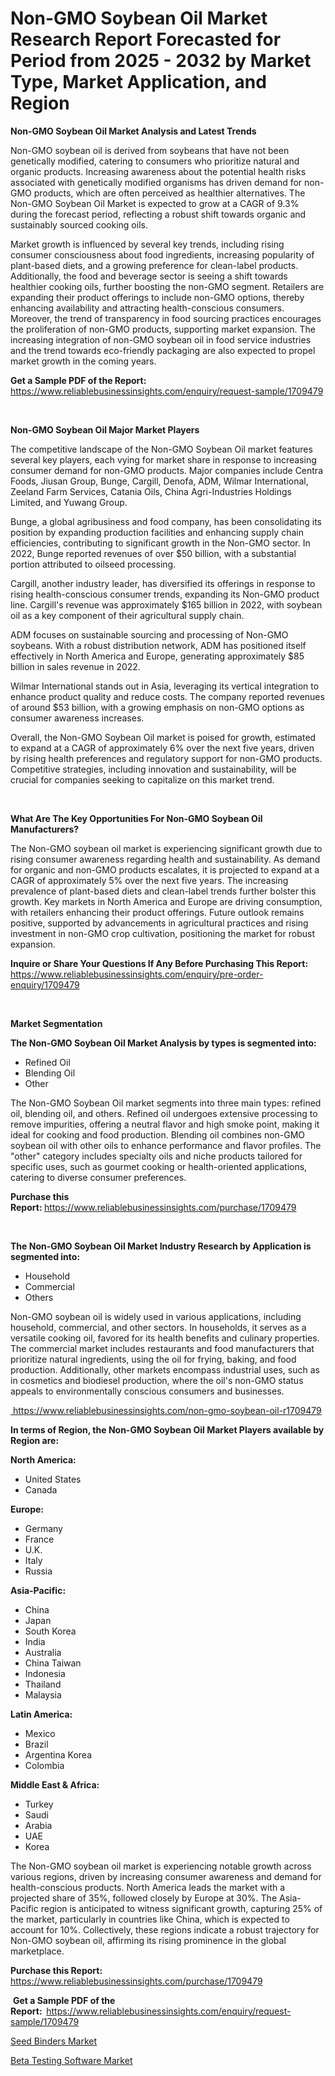 <p><h1>Non-GMO Soybean Oil Market Research Report Forecasted for Period from 2025 -  2032 by Market Type, Market Application, and Region</h1></p><p><strong>Non-GMO Soybean Oil Market Analysis and Latest Trends</strong></p>
<p><p>Non-GMO soybean oil is derived from soybeans that have not been genetically modified, catering to consumers who prioritize natural and organic products. Increasing awareness about the potential health risks associated with genetically modified organisms has driven demand for non-GMO products, which are often perceived as healthier alternatives. The Non-GMO Soybean Oil Market is expected to grow at a CAGR of 9.3% during the forecast period, reflecting a robust shift towards organic and sustainably sourced cooking oils.</p><p>Market growth is influenced by several key trends, including rising consumer consciousness about food ingredients, increasing popularity of plant-based diets, and a growing preference for clean-label products. Additionally, the food and beverage sector is seeing a shift towards healthier cooking oils, further boosting the non-GMO segment. Retailers are expanding their product offerings to include non-GMO options, thereby enhancing availability and attracting health-conscious consumers. Moreover, the trend of transparency in food sourcing practices encourages the proliferation of non-GMO products, supporting market expansion. The increasing integration of non-GMO soybean oil in food service industries and the trend towards eco-friendly packaging are also expected to propel market growth in the coming years.</p></p>
<p><strong>Get a Sample PDF of the Report:&nbsp;</strong> <a href="https://www.reliablebusinessinsights.com/enquiry/request-sample/1709479?utm_campaign=1091&utm_medium=2&utm_source=Github&utm_content=ia&utm_term=10012025&utm_id=non-gmo-soybean-oil">https://www.reliablebusinessinsights.com/enquiry/request-sample/1709479</a></p>
<p>&nbsp;</p>
<p><strong>Non-GMO Soybean Oil Major Market Players</strong></p>
<p><p>The competitive landscape of the Non-GMO Soybean Oil market features several key players, each vying for market share in response to increasing consumer demand for non-GMO products. Major companies include Centra Foods, Jiusan Group, Bunge, Cargill, Denofa, ADM, Wilmar International, Zeeland Farm Services, Catania Oils, China Agri-Industries Holdings Limited, and Yuwang Group.</p><p>Bunge, a global agribusiness and food company, has been consolidating its position by expanding production facilities and enhancing supply chain efficiencies, contributing to significant growth in the Non-GMO sector. In 2022, Bunge reported revenues of over $50 billion, with a substantial portion attributed to oilseed processing.</p><p>Cargill, another industry leader, has diversified its offerings in response to rising health-conscious consumer trends, expanding its Non-GMO product line. Cargill's revenue was approximately $165 billion in 2022, with soybean oil as a key component of their agricultural supply chain.</p><p>ADM focuses on sustainable sourcing and processing of Non-GMO soybeans. With a robust distribution network, ADM has positioned itself effectively in North America and Europe, generating approximately $85 billion in sales revenue in 2022.</p><p>Wilmar International stands out in Asia, leveraging its vertical integration to enhance product quality and reduce costs. The company reported revenues of around $53 billion, with a growing emphasis on non-GMO options as consumer awareness increases.</p><p>Overall, the Non-GMO Soybean Oil market is poised for growth, estimated to expand at a CAGR of approximately 6% over the next five years, driven by rising health preferences and regulatory support for non-GMO products. Competitive strategies, including innovation and sustainability, will be crucial for companies seeking to capitalize on this market trend.</p></p>
<p>&nbsp;</p>
<p><strong>What Are The Key Opportunities For Non-GMO Soybean Oil Manufacturers?</strong></p>
<p><p>The Non-GMO soybean oil market is experiencing significant growth due to rising consumer awareness regarding health and sustainability. As demand for organic and non-GMO products escalates, it is projected to expand at a CAGR of approximately 5% over the next five years. The increasing prevalence of plant-based diets and clean-label trends further bolster this growth. Key markets in North America and Europe are driving consumption, with retailers enhancing their product offerings. Future outlook remains positive, supported by advancements in agricultural practices and rising investment in non-GMO crop cultivation, positioning the market for robust expansion.</p></p>
<p><strong>Inquire or Share Your Questions If Any Before Purchasing This Report:</strong> <a href="https://www.reliablebusinessinsights.com/enquiry/pre-order-enquiry/1709479?utm_campaign=1091&utm_medium=2&utm_source=Github&utm_content=ia&utm_term=10012025&utm_id=non-gmo-soybean-oil">https://www.reliablebusinessinsights.com/enquiry/pre-order-enquiry/1709479</a></p>
<p>&nbsp;</p>
<p><strong>Market Segmentation</strong></p>
<p><strong>The Non-GMO Soybean Oil Market Analysis by types is segmented into:</strong></p>
<p><ul><li>Refined Oil</li><li>Blending Oil</li><li>Other</li></ul></p>
<p><p>The Non-GMO Soybean Oil market segments into three main types: refined oil, blending oil, and others. Refined oil undergoes extensive processing to remove impurities, offering a neutral flavor and high smoke point, making it ideal for cooking and food production. Blending oil combines non-GMO soybean oil with other oils to enhance performance and flavor profiles. The "other" category includes specialty oils and niche products tailored for specific uses, such as gourmet cooking or health-oriented applications, catering to diverse consumer preferences.</p></p>
<p><strong>Purchase this Report:&nbsp;</strong><a href="https://www.reliablebusinessinsights.com/purchase/1709479?utm_campaign=1091&utm_medium=2&utm_source=Github&utm_content=ia&utm_term=10012025&utm_id=non-gmo-soybean-oil">https://www.reliablebusinessinsights.com/purchase/1709479</a></p>
<p>&nbsp;</p>
<p><strong>The Non-GMO Soybean Oil Market Industry Research by Application is segmented into:</strong></p>
<p><ul><li>Household</li><li>Commercial</li><li>Others</li></ul></p>
<p><p>Non-GMO soybean oil is widely used in various applications, including household, commercial, and other sectors. In households, it serves as a versatile cooking oil, favored for its health benefits and culinary properties. The commercial market includes restaurants and food manufacturers that prioritize natural ingredients, using the oil for frying, baking, and food production. Additionally, other markets encompass industrial uses, such as in cosmetics and biodiesel production, where the oil's non-GMO status appeals to environmentally conscious consumers and businesses.</p></p>
<p><a href="https://www.reliablebusinessinsights.com/non-gmo-soybean-oil-r1709479?utm_campaign=1091&utm_medium=2&utm_source=Github&utm_content=ia&utm_term=10012025&utm_id=non-gmo-soybean-oil">&nbsp;https://www.reliablebusinessinsights.com/non-gmo-soybean-oil-r1709479</a></p>
<p><strong>In terms of Region, the Non-GMO Soybean Oil Market Players available by Region are:</strong></p>
<p>
    <p> <strong> North America: </strong>
        <ul>
            <li>United States</li>
            <li>Canada</li>
        </ul>
        </p> 
    <p> <strong> Europe: </strong>
        <ul>
            <li>Germany</li>
            <li>France</li>
            <li>U.K.</li>
            <li>Italy</li>
            <li>Russia</li>
        </ul>
        </p> 
    <p> <strong> Asia-Pacific: </strong>
        <ul>
            <li>China</li>
            <li>Japan</li>
            <li>South Korea</li>
            <li>India</li>
            <li>Australia</li>
            <li>China Taiwan</li>
            <li>Indonesia</li>
            <li>Thailand</li>
            <li>Malaysia</li>
        </ul>
        </p> 
    <p> <strong> Latin America: </strong>
        <ul>
            <li>Mexico</li>
            <li>Brazil</li>
            <li>Argentina Korea</li>
            <li>Colombia</li>
        </ul>
        </p> 
    <p> <strong> Middle East & Africa: </strong>
        <ul>
            <li>Turkey</li>
            <li>Saudi</li>
            <li>Arabia</li>
            <li>UAE</li>
            <li>Korea</li>
        </ul>
    </p>
    </p>
<p><p>The Non-GMO soybean oil market is experiencing notable growth across various regions, driven by increasing consumer awareness and demand for health-conscious products. North America leads the market with a projected share of 35%, followed closely by Europe at 30%. The Asia-Pacific region is anticipated to witness significant growth, capturing 25% of the market, particularly in countries like China, which is expected to account for 10%. Collectively, these regions indicate a robust trajectory for Non-GMO soybean oil, affirming its rising prominence in the global marketplace.</p></p>
<p><strong>Purchase this Report: </strong><a href="https://www.reliablebusinessinsights.com/purchase/1709479?utm_campaign=1091&utm_medium=2&utm_source=Github&utm_content=ia&utm_term=10012025&utm_id=non-gmo-soybean-oil">https://www.reliablebusinessinsights.com/purchase/1709479</a></p>
<p>&nbsp;<strong>Get a Sample PDF of the Report:&nbsp;&nbsp;</strong><a href="https://www.reliablebusinessinsights.com/enquiry/request-sample/1709479?utm_campaign=1091&utm_medium=2&utm_source=Github&utm_content=ia&utm_term=10012025&utm_id=non-gmo-soybean-oil">https://www.reliablebusinessinsights.com/enquiry/request-sample/1709479</a></p>
<p><strong></strong></p>
<p><p><a href="https://github.com/raffadongraffadong/Market-Research-Report-List-1/blob/main/seed-binders-market.md?utm_campaign=1091&utm_medium=2&utm_source=Github&utm_content=ia&utm_term=10012025&utm_id=non-gmo-soybean-oil">Seed Binders Market</a></p><p><a href="https://github.com/dolorespeddico90/Market-Research-Report-List-1/blob/main/beta-testing-software-market.md?utm_campaign=1091&utm_medium=2&utm_source=Github&utm_content=ia&utm_term=10012025&utm_id=non-gmo-soybean-oil">Beta Testing Software Market</a></p></p>